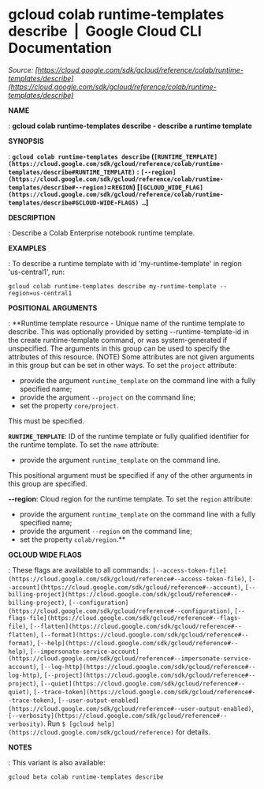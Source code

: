 # gcloud colab runtime-templates describe  |  Google Cloud CLI Documentation

*Source: [https://cloud.google.com/sdk/gcloud/reference/colab/runtime-templates/describe](https://cloud.google.com/sdk/gcloud/reference/colab/runtime-templates/describe)*

**NAME**

: **gcloud colab runtime-templates describe - describe a runtime template**

**SYNOPSIS**

: **`gcloud colab runtime-templates describe` (`[RUNTIME_TEMPLATE](https://cloud.google.com/sdk/gcloud/reference/colab/runtime-templates/describe#RUNTIME_TEMPLATE)` : `[--region](https://cloud.google.com/sdk/gcloud/reference/colab/runtime-templates/describe#--region)`=`REGION`) [`[GCLOUD_WIDE_FLAG](https://cloud.google.com/sdk/gcloud/reference/colab/runtime-templates/describe#GCLOUD-WIDE-FLAGS) …`]**

**DESCRIPTION**

: Describe a Colab Enterprise notebook runtime template.

**EXAMPLES**

: To describe a runtime template with id 'my-runtime-template' in region
'us-central1', run:

```
gcloud colab runtime-templates describe my-runtime-template --region=us-central1
```

**POSITIONAL ARGUMENTS**

: **Runtime template resource - Unique name of the runtime template to describe.
This was optionally provided by setting --runtime-template-id in the create
runtime-template command, or was system-generated if unspecified. The arguments
in this group can be used to specify the attributes of this resource. (NOTE)
Some attributes are not given arguments in this group but can be set in other
ways.
To set the `project` attribute:

- provide the argument `runtime_template` on the command line with a
fully specified name;
- provide the argument `--project` on the command line;
- set the property `core/project`.

This must be specified.

**`RUNTIME_TEMPLATE`**:
ID of the runtime template or fully qualified identifier for the runtime
template.
To set the `name` attribute:

- provide the argument `runtime_template` on the command line.

This positional argument must be specified if any of the other arguments in this
group are specified.

**--region**:
Cloud region for the runtime template.
To set the `region` attribute:

- provide the argument `runtime_template` on the command line with a
fully specified name;
- provide the argument `--region` on the command line;
- set the property `colab/region`.**

**GCLOUD WIDE FLAGS**

: These flags are available to all commands: `[--access-token-file](https://cloud.google.com/sdk/gcloud/reference#--access-token-file)`,
`[--account](https://cloud.google.com/sdk/gcloud/reference#--account)`, `[--billing-project](https://cloud.google.com/sdk/gcloud/reference#--billing-project)`,
`[--configuration](https://cloud.google.com/sdk/gcloud/reference#--configuration)`,
`[--flags-file](https://cloud.google.com/sdk/gcloud/reference#--flags-file)`,
`[--flatten](https://cloud.google.com/sdk/gcloud/reference#--flatten)`, `[--format](https://cloud.google.com/sdk/gcloud/reference#--format)`, `[--help](https://cloud.google.com/sdk/gcloud/reference#--help)`, `[--impersonate-service-account](https://cloud.google.com/sdk/gcloud/reference#--impersonate-service-account)`,
`[--log-http](https://cloud.google.com/sdk/gcloud/reference#--log-http)`,
`[--project](https://cloud.google.com/sdk/gcloud/reference#--project)`, `[--quiet](https://cloud.google.com/sdk/gcloud/reference#--quiet)`, `[--trace-token](https://cloud.google.com/sdk/gcloud/reference#--trace-token)`, `[--user-output-enabled](https://cloud.google.com/sdk/gcloud/reference#--user-output-enabled)`,
`[--verbosity](https://cloud.google.com/sdk/gcloud/reference#--verbosity)`.
Run `$ [gcloud help](https://cloud.google.com/sdk/gcloud/reference)` for details.

**NOTES**

: This variant is also available:

```
gcloud beta colab runtime-templates describe
```